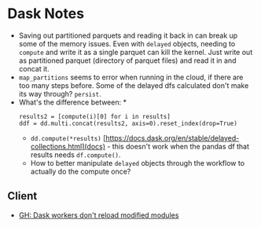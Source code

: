 # Dask Notes

* Saving out partitioned parquets and reading it back in can break up some of the memory issues. Even with `delayed` objects, needing to `compute` and write it as a single parquet can kill the kernel. Just write out as partitioned parquet (directory of parquet files) and read it in and concat it.
* `map_partitions` seems to error when running in the cloud, if there are too many steps before. Some of the delayed dfs calculated don't make its way through? `persist`.
* What's the difference between: 
    * 
    ```# this works when ddf.compute() is called
    results2 = [compute(i)[0] for i in results]
    ddf = dd.multi.concat(results2, axis=0).reset_index(drop=True)
    ```
    * `dd.compute(*results)` [https://docs.dask.org/en/stable/delayed-collections.html](docs) - this doesn't work when the pandas df that results needs `df.compute()`.
    * How to better manipulate `delayed` objects through the workflow to actually do the compute once?
    

## Client
* [GH: Dask workers don't reload modified modules](https://github.com/dask/distributed/issues/4245)